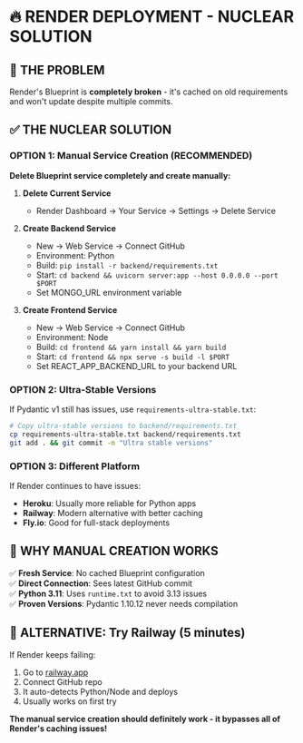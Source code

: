 # 🔥 RENDER DEPLOYMENT - NUCLEAR SOLUTION

## 🚨 **THE PROBLEM**
Render's Blueprint is **completely broken** - it's cached on old requirements and won't update despite multiple commits.

## ✅ **THE NUCLEAR SOLUTION**

### **OPTION 1: Manual Service Creation (RECOMMENDED)**

**Delete Blueprint service completely and create manually:**

1. **Delete Current Service**
   - Render Dashboard → Your Service → Settings → Delete Service

2. **Create Backend Service**
   - New → Web Service → Connect GitHub
   - Environment: Python
   - Build: `pip install -r backend/requirements.txt`
   - Start: `cd backend && uvicorn server:app --host 0.0.0.0 --port $PORT` 
   - Set MONGO_URL environment variable

3. **Create Frontend Service**
   - New → Web Service → Connect GitHub
   - Environment: Node
   - Build: `cd frontend && yarn install && yarn build`
   - Start: `cd frontend && npx serve -s build -l $PORT`
   - Set REACT_APP_BACKEND_URL to your backend URL

### **OPTION 2: Ultra-Stable Versions**

If Pydantic v1 still has issues, use `requirements-ultra-stable.txt`:

```bash
# Copy ultra-stable versions to backend/requirements.txt
cp requirements-ultra-stable.txt backend/requirements.txt
git add . && git commit -m "Ultra stable versions"
```

### **OPTION 3: Different Platform**

If Render continues to have issues:
- **Heroku**: Usually more reliable for Python apps
- **Railway**: Modern alternative with better caching
- **Fly.io**: Good for full-stack deployments

## 🎯 **WHY MANUAL CREATION WORKS**

✅ **Fresh Service**: No cached Blueprint configuration  
✅ **Direct Connection**: Sees latest GitHub commit  
✅ **Python 3.11**: Uses `runtime.txt` to avoid 3.13 issues  
✅ **Proven Versions**: Pydantic 1.10.12 never needs compilation

## 📱 **ALTERNATIVE: Try Railway (5 minutes)**

If Render keeps failing:
1. Go to [railway.app](https://railway.app)
2. Connect GitHub repo
3. It auto-detects Python/Node and deploys
4. Usually works on first try

**The manual service creation should definitely work - it bypasses all of Render's caching issues!**
